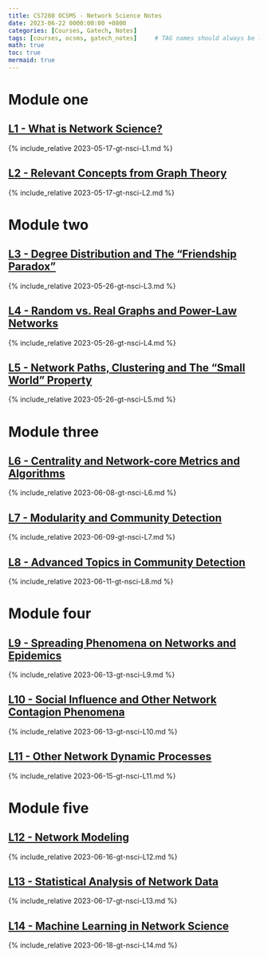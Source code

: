 ```yaml
---
title: CS7280 OCSMS - Network Science Notes
date: 2023-06-22 0000:00:00 +0800
categories: [Courses, Gatech, Notes]
tags: [courses, ocsms, gatech_notes]     # TAG names should always be lowercase
math: true
toc: true
mermaid: true
---
```


# Module one

## [L1 - What is Network Science?](../gt-nsci-L1)

{% include_relative 2023-05-17-gt-nsci-L1.md %}

## [L2 - Relevant Concepts from Graph Theory](../gt-nsci-L2)

{% include_relative 2023-05-17-gt-nsci-L2.md %}

# Module two

## [L3 - Degree Distribution and The “Friendship Paradox”](../gt-nsci-L3)

{% include_relative 2023-05-26-gt-nsci-L3.md %}

## [L4 - Random vs. Real Graphs and Power-Law Networks](../gt-nsci-L4)

{% include_relative 2023-05-26-gt-nsci-L4.md %}

## [L5 - Network Paths, Clustering and The “Small World” Property](../gt-nsci-L5)

{% include_relative 2023-05-26-gt-nsci-L5.md %}

# Module three

## [L6 - Centrality and Network-core Metrics and Algorithms](../gt-nsci-L6)

{% include_relative 2023-06-08-gt-nsci-L6.md %}

## [L7 - Modularity and Community Detection](../gt-nsci-L7)

{% include_relative 2023-06-09-gt-nsci-L7.md %}

## [L8 - Advanced Topics in Community Detection](../gt-nsci-L8)

{% include_relative 2023-06-11-gt-nsci-L8.md %}

# Module four

## [L9 - Spreading Phenomena on Networks and Epidemics](../gt-nsci-L9)

{% include_relative 2023-06-13-gt-nsci-L9.md %}

## [L10 - Social Influence and Other Network Contagion Phenomena](../gt-nsci-L10)

{% include_relative 2023-06-13-gt-nsci-L10.md %}

## [L11 - Other Network Dynamic Processes](../gt-nsci-L11)

{% include_relative 2023-06-15-gt-nsci-L11.md %}

# Module five

## [L12 -  Network Modeling](../gt-nsci-L12)

{% include_relative 2023-06-16-gt-nsci-L12.md %}

## [L13 - Statistical Analysis of Network Data](../gt-nsci-L13)

{% include_relative 2023-06-17-gt-nsci-L13.md %}

## [L14 - Machine Learning in Network Science](../gt-nsci-L14)

{% include_relative 2023-06-18-gt-nsci-L14.md %}